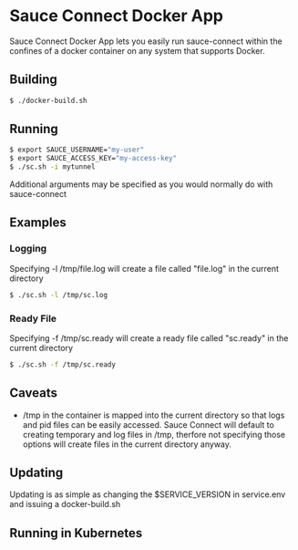 # Sauce Connect Docker App

Sauce Connect Docker App lets you easily run sauce-connect within the confines of a docker container on any system that supports Docker. 

## Building
```sh
$ ./docker-build.sh
```

## Running
```sh
$ export SAUCE_USERNAME="my-user"
$ export SAUCE_ACCESS_KEY="my-access-key"
$ ./sc.sh -i mytunnel
```

Additional arguments may be specified as you would normally do with sauce-connect

## Examples

### Logging
Specifying -l /tmp/file.log will create a file called "file.log" in the current directory

```sh
$ ./sc.sh -l /tmp/sc.log
```

### Ready File
Specifying -f /tmp/sc.ready will create a ready file called "sc.ready" in the current directory

```sh
$ ./sc.sh -f /tmp/sc.ready
```

## Caveats
- /tmp in the container is mapped into the current directory so that logs and pid files can be easily accessed. Sauce Connect will default to creating temporary and log files in /tmp, therfore not specifying those options will create files in the current directory anyway.

## Updating
Updating is as simple as changing the $SERVICE_VERSION in service.env and issuing a docker-build.sh

## Running in Kubernetes

